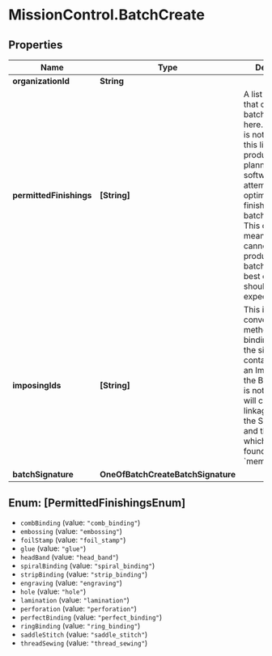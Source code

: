 # MissionControl.BatchCreate

## Properties
Name | Type | Description | Notes
------------ | ------------- | ------------- | -------------
**organizationId** | **String** |  | [optional] 
**permittedFinishings** | **[String]** | A list of finishings that could be batched together here. If a finishing is not provided in this list then production planning/batching software will not attempt to optimize for those finishings of the batched parts. This does not mean that they cannot be produced as a batch, but the best outcomes should not be expected. | [optional] 
**imposingIds** | **[String]** | This is a convenience method for binding ALL of the signatures contained within an Imposing into the Batch. The list is not saved, but will create linkages between the Signatures and the Batch which can be found in &#x60;members&#x60;. | [optional] 
**batchSignature** | **OneOfBatchCreateBatchSignature** |  | [optional] 

<a name="[PermittedFinishingsEnum]"></a>
## Enum: [PermittedFinishingsEnum]

* `combBinding` (value: `"comb_binding"`)
* `embossing` (value: `"embossing"`)
* `foilStamp` (value: `"foil_stamp"`)
* `glue` (value: `"glue"`)
* `headBand` (value: `"head_band"`)
* `spiralBinding` (value: `"spiral_binding"`)
* `stripBinding` (value: `"strip_binding"`)
* `engraving` (value: `"engraving"`)
* `hole` (value: `"hole"`)
* `lamination` (value: `"lamination"`)
* `perforation` (value: `"perforation"`)
* `perfectBinding` (value: `"perfect_binding"`)
* `ringBinding` (value: `"ring_binding"`)
* `saddleStitch` (value: `"saddle_stitch"`)
* `threadSewing` (value: `"thread_sewing"`)

